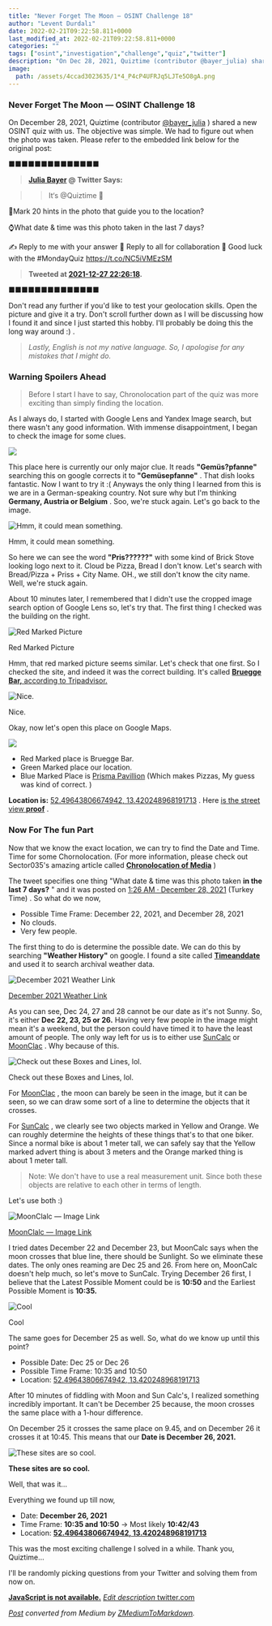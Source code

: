 ```yaml
---
title: "Never Forget The Moon — OSINT Challenge 18"
author: "Levent Durdalı"
date: 2022-02-21T09:22:58.811+0000
last_modified_at: 2022-02-21T09:22:58.811+0000
categories: ""
tags: ["osint","investigation","challenge","quiz","twitter"]
description: "On Dec 28, 2021, Quiztime (contributor @bayer_julia) shared a new OSINT quiz with us. The objective was simple. We had to figure out when…"
image:
  path: /assets/4ccad3023635/1*4_P4cP4UFRJq5LJTe5O8gA.png
---
```


### Never Forget The Moon — OSINT Challenge 18

On December 28, 2021, Quiztime \(contributor [@bayer\_julia](https://twitter.com/bayer_julia) \) shared a new OSINT quiz with us\. The objective was simple\. We had to figure out when the photo was taken\. Please refer to the embedded link below for the original post:


■■■■■■■■■■■■■■ 
> **[Julia Bayer](https://twitter.com/bayer_julia) @ Twitter Says:** 

> > It‘s @Quiztime 🥳

🎨Mark 20 hints in the photo that guide you to the location?

⌚️What date &amp; time was this photo taken in the last 7 days?

✍️ Reply to me with your answer 
🤝 Reply to all for collaboration 
🌈 Good luck with the #MondayQuiz https://t.co/NC5iVMEzSM 

> **Tweeted at [2021-12-27 22:26:18](https://twitter.com/bayer_julia/status/1475593909996765186).** 

■■■■■■■■■■■■■■ 


Don't read any further if you'd like to test your geolocation skills\. Open the picture and give it a try\. Don't scroll further down as I will be discussing how I found it and since I just started this hobby\. I'll probably be doing this the long way around :\) \.


> _Lastly, English is not my native language\. So, I apologise for any mistakes that I might do\._ 




### Warning Spoilers Ahead


> Before I start I have to say, Chronolocation part of the quiz was more exciting than simply finding the location\. 





As I always do, I started with Google Lens and Yandex Image search, but there wasn't any good information\. With immense disappointment, I began to check the image for some clues\.


![](assets/4ccad3023635/1*4_P4cP4UFRJq5LJTe5O8gA.png)


This place here is currently our only major clue\. It reads **"Gemüs?pfanne"** searching this on google corrects it to **"Gemüsepfanne"** \. That dish looks fantastic\. Now I want to try it :\( Anyways the only thing I learned from this is we are in a German\-speaking country\. Not sure why but I'm thinking **Germany, Austria or Belgium** \. Soo, we're stuck again\. Let's go back to the image\.


![Hmm, it could mean something\.](assets/4ccad3023635/1*oYF4MkpFM0teSUOywmCQUg.png)

Hmm, it could mean something\.

So here we can see the word **"Pris??????"** with some kind of Brick Stove looking logo next to it\. Cloud be Pizza, Bread I don't know\. Let's search with Bread/Pizza \+ Priss \+ City Name\. OH\., we still don't know the city name\. Well, we're stuck again\.

About 10 minutes later, I remembered that I didn't use the cropped image search option of Google Lens so, let's try that\. The first thing I checked was the building on the right\.


![Red Marked Picture](assets/4ccad3023635/1*K2GfHDMaRzCHv9SdZt71gw.png)

Red Marked Picture

Hmm, that red marked picture seems similar\. Let's check that one first\. So I checked the site, and indeed it was the correct building\. It's called [**Bruegge Bar,** according to Tripadvisor\.](https://www.tripadvisor.com/Attraction_Review-g187323-d5948699-Reviews-Bruegge_Bar-Berlin.html)


![Nice\.](assets/4ccad3023635/1*lLeLtNxixkvHXVLNeddakQ.png)

Nice\.

Okay, now let's open this place on Google Maps\.


![](assets/4ccad3023635/1*5NU99oEUWUYLPyVy1naSGg.png)

- Red Marked place is Bruegge Bar\.
- Green Marked place our location\.
- Blue Marked Place is [Prisma Pavillion](https://goo.gl/maps/KQvRxJW9D7PfMSHT7) \(Which makes Pizzas, My guess was kind of correct\. \)


**Location is:** [52\.49643806674942, 13\.420248968191713](https://www.google.com/maps/place/Kottbusser+Str.+13/@52.4964618,13.4200956,101m/data=!3m1!1e3!4m6!3m5!1s0x47a84fcb428f82cb:0xacf7a4eadf91335d!4b1!8m2!3d52.4966769!4d13.4191951) \. Here [is the street view **proof**](https://goo.gl/maps/GgZfyAyc1AyHMhho9) \.
### **Now For The fun Part**

Now that we know the exact location, we can try to find the Date and Time\. Time for some Chornolocation\. \(For more information, please check out Sector035's amazing article called [**Chronolocation of Media**](https://sector035.nl/articles/chronolocation-of-media) \)

The tweet specifies one thing "What date & time was this photo taken **in the last 7 days?** " and it was posted on [1:26 AM · December 28, 2021](https://twitter.com/bayer_julia/status/1475593909996765186) \(Turkey Time\) \. So what do we now,
- Possible Time Frame: December 22, 2021, and December 28, 2021
- No clouds\.
- Very few people\.


The first thing to do is determine the possible date\. We can do this by searching **"Weather History"** on google\. I found a site called [**Timeanddate**](https://www.timeanddate.com/weather/germany/berlin/historic?month=12&year=2021) and used it to search archival weather data\.


![[December 2021 Weather Link](https://www.timeanddate.com/weather/germany/berlin/historic?month=12&year=2021)](assets/4ccad3023635/1*t7KVBGlAesOvkpZgyO0Q8Q.png)

[December 2021 Weather Link](https://www.timeanddate.com/weather/germany/berlin/historic?month=12&year=2021)

As you can see, Dec 24, 27 and 28 cannot be our date as it's not Sunny\. So, it's either **Dec 22, 23, 25 or 26\.** Having very few people in the image might mean it's a weekend, but the person could have timed it to have the least amount of people\. The only way left for us is to either use [SunCalc](https://www.suncalc.org/) or [MoonClac](https://www.mooncalc.org/) \. Why because of this\.


![Check out these Boxes and Lines, lol\.](assets/4ccad3023635/1*VCmeOuquiYmHMaj7HZclYQ.png)

Check out these Boxes and Lines, lol\.

For [MoonClac](https://www.mooncalc.org/) , the moon can barely be seen in the image, but it can be seen, so we can draw some sort of a line to determine the objects that it crosses\.

For [SunCalc](https://www.suncalc.org/) , we clearly see two objects marked in Yellow and Orange\. We can roughly determine the heights of these things that's to that one biker\. Since a normal bike is about 1 meter tall, we can safely say that the Yellow marked advert thing is about 3 meters and the Orange marked thing is about 1 meter tall\.


> Note: We don't have to use a real measurement unit\. Since both these objects are relative to each other in terms of length\. 





Let's use both :\)


![[MoonClalc — Image Link](https://www.mooncalc.org/#/52.4965,13.4203,19/2021.12.22/06:28/3/1)](assets/4ccad3023635/1*LCcFJ1zpszbcYfH85T3-Iw.png)

[MoonClalc — Image Link](https://www.mooncalc.org/#/52.4965,13.4203,19/2021.12.22/06:28/3/1)

I tried dates December 22 and December 23, but MoonCalc says when the moon crosses that blue line, there should be Sunlight\. So we eliminate these dates\. The only ones reaming are Dec 25 and 26\. From here on, MoonCalc doesn't help much, so let's move to SunCalc\. Trying December 26 first, I believe that the Latest Possible Moment could be is **10:50** and the Earliest Possible Moment is **10:35\.**


![Cool](assets/4ccad3023635/1*rAIquyt5K_NqMHUzIZj73g.png)

Cool

The same goes for December 25 as well\. So, what do we know up until this point?
- Possible Date: Dec 25 or Dec 26
- Possible Time Frame: 10:35 and 10:50
- Location: [52\.49643806674942, 13\.420248968191713](https://www.google.com/maps/place/Kottbusser+Str.+13/@52.4964618,13.4200956,101m/data=!3m1!1e3!4m6!3m5!1s0x47a84fcb428f82cb:0xacf7a4eadf91335d!4b1!8m2!3d52.4966769!4d13.4191951)


After 10 minutes of fiddling with Moon and Sun Calc's, I realized something incredibly important\. It can't be December 25 because, the moon crosses the same place with a 1\-hour difference\.

On December 25 it crosses the same place on 9\.45, and on December 26 it crosses it at 10:45\. This means that our **Date is December 26, 2021\.**


![**These sites are so cool\.**](assets/4ccad3023635/1*NQl-ILNxiHI39eaVg8Z4PA.png)

**These sites are so cool\.**

Well, that was it…

Everything we found up till now,
- Date: **December 26, 2021**
- Time Frame: **10:35 and 10:50** \-> Most likely **10:42/43**
- Location: [**52\.49643806674942, 13\.420248968191713**](https://www.google.com/maps/place/Kottbusser+Str.+13/@52.4964618,13.4200956,101m/data=!3m1!1e3!4m6!3m5!1s0x47a84fcb428f82cb:0xacf7a4eadf91335d!4b1!8m2!3d52.4966769!4d13.4191951)


This was the most exciting challenge I solved in a while\. Thank you, Quiztime…

I'll be randomly picking questions from your Twitter and solving them from now on\.

[**JavaScript is not available\.**](https://twitter.com/quiztime) 
[_Edit description_ twitter\.com](https://twitter.com/quiztime)



_[Post](https://medium.com/@leventd/never-forget-the-moon-osint-challenge-18-4ccad3023635) converted from Medium by [ZMediumToMarkdown](https://github.com/ZhgChgLi/ZMediumToMarkdown)._
